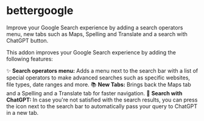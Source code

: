 # bettergoogle
Improve your Google Search experience by adding a search operators menu, new tabs such as Maps, Spelling and Translate and a search with ChatGPT button.

This addon improves your Google Search experience by adding the following features:

✨ **Search operators menu:** Adds a menu next to the search bar with a list of special operators to make advanced searches such as specific websites, file types, date ranges and more.
📚 **New Tabs:** Brings back the Maps tab and a Spelling and a Translate tab for faster navigation.
🤖 **Search with ChatGPT:** In case you're not satisfied with the search results, you can press the icon next to the search bar to automatically pass your query to ChatGPT in a new tab.
